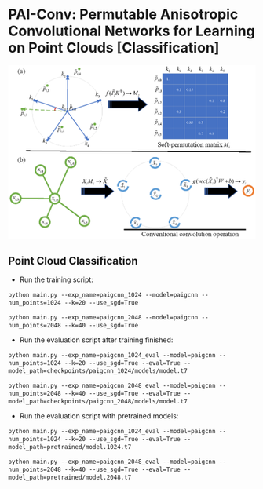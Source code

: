 
# PAI-Conv: Permutable Anisotropic Convolutional Networks for Learning on Point Clouds [Classification]

![Pai-Conv](data/images/pai-conv.png "Pai-Conv operation")
## Point Cloud Classification
* Run the training script:


``` 1024 points
python main.py --exp_name=paigcnn_1024 --model=paigcnn --num_points=1024 --k=20 --use_sgd=True
```

``` 2048 points
python main.py --exp_name=paigcnn_2048 --model=paigcnn --num_points=2048 --k=40 --use_sgd=True
```

* Run the evaluation script after training finished:

``` 1024 points
python main.py --exp_name=paigcnn_1024_eval --model=paigcnn --num_points=1024 --k=20 --use_sgd=True --eval=True --model_path=checkpoints/paigcnn_1024/models/model.t7
```

``` 2048 points
python main.py --exp_name=paigcnn_2048_eval --model=paigcnn --num_points=2048 --k=40 --use_sgd=True --eval=True --model_path=checkpoints/paigcnn_2048/models/model.t7
```

* Run the evaluation script with pretrained models:

``` 1024 points
python main.py --exp_name=paigcnn_1024_eval --model=paigcnn --num_points=1024 --k=20 --use_sgd=True --eval=True --model_path=pretrained/model.1024.t7
```

``` 2048 points
python main.py --exp_name=paigcnn_2048_eval --model=paigcnn --num_points=2048 --k=40 --use_sgd=True --eval=True --model_path=pretrained/model.2048.t7
```

